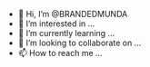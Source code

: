 - 👋 Hi, I’m @BRANDEDMUNDA
- 👀 I’m interested in ...
- 🌱 I’m currently learning ...
- 💞️ I’m looking to collaborate on ...
- 📫 How to reach me ...

<!---
BRANDEDMUNDA/BRANDEDMUNDA is a ✨ special ✨ repository because its `README.md` (this file) appears on your GitHub profile.
You can click the Preview link to take a look at your changes.
--->
